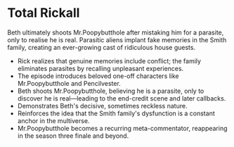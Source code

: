 # Total Rickall

Beth ultimately shoots Mr.Poopybutthole after mistaking him for a parasite, only to realise he is real. Parasitic aliens implant fake memories in the Smith family, creating an ever-growing cast of ridiculous house guests.

- Rick realizes that genuine memories include conflict; the family eliminates parasites by recalling unpleasant experiences.
- The episode introduces beloved one-off characters like Mr.Poopybutthole and Pencilvester.
- Beth shoots Mr.Poopybutthole, believing he is a parasite, only to discover he is real—leading to the end-credit scene and later callbacks.
- Demonstrates Beth's decisive, sometimes reckless nature.
- Reinforces the idea that the Smith family's dysfunction is a constant anchor in the multiverse.
- Mr.Poopybutthole becomes a recurring meta-commentator, reappearing in the season three finale and beyond.
